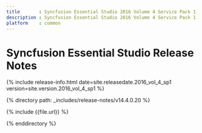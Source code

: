 ```yaml
---
title       : Syncfusion Essential Studio 2016 Volume 4 Service Pack 1 Release Notes
description : Syncfusion Essential Studio 2016 Volume 4 Service Pack 1 Release Notes
platform    : common
---
```


# Syncfusion Essential Studio Release Notes

{% include release-info.html date=site.releasedate.2016_vol_4_sp1 version=site.version.2016_vol_4_sp1 %} 

{% directory path: _includes/release-notes/v14.4.0.20 %}

{% include {{file.url}} %}

{% enddirectory %}

<style>
table{
	width: 100%;
	word-wrap: break-word;
}

th:first-child{
	width: 15%;
}
</style>